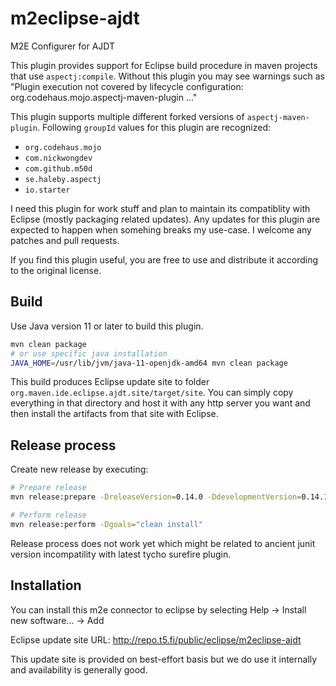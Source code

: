 # m2eclipse-ajdt
M2E Configurer for AJDT

This plugin provides support for Eclipse build procedure in maven projects that use `aspectj:compile`.
Without this plugin you may see warnings such as "Plugin execution not covered by lifecycle configuration: org.codehaus.mojo.aspectj-maven-plugin ..."

This plugin supports multiple different forked versions of `aspectj-maven-plugin`. Following `groupId` values for this plugin are recognized:
 * `org.codehaus.mojo`
 * `com.nickwongdev`
 * `com.github.m50d`
 * `se.haleby.aspectj`
 * `io.starter`

I need this plugin for work stuff and plan to maintain its compatiblity with Eclipse (mostly packaging related updates). Any updates for this plugin are expected to happen when somehing breaks my use-case. I welcome any patches and pull requests.

If you find this plugin useful, you are free to use and distribute it according to the original license.

## Build
Use Java version 11 or later to build this plugin.
```sh
mvn clean package
# or use specific java installation
JAVA_HOME=/usr/lib/jvm/java-11-openjdk-amd64 mvn clean package
```
This build produces Eclipse update site to folder `org.maven.ide.eclipse.ajdt.site/target/site`. You can simply copy everything in that directory and host it with
any http server you want and then install the artifacts from that site with Eclipse.

## Release process
Create new release by executing:
```sh
# Prepare release
mvn release:prepare -DreleaseVersion=0.14.0 -DdevelopmentVersion=0.14.1-SNAPSHOT

# Perform release
mvn release:perform -Dgoals="clean install"
```
Release process does not work yet which might be related to ancient junit version incompatility with latest tycho surefire plugin.

## Installation
You can install this m2e connector to eclipse by selecting Help -> Install new software... -> Add

Eclipse update site URL: http://repo.t5.fi/public/eclipse/m2eclipse-ajdt

This update site is provided on best-effort basis but we do use it internally and availability is generally good.
